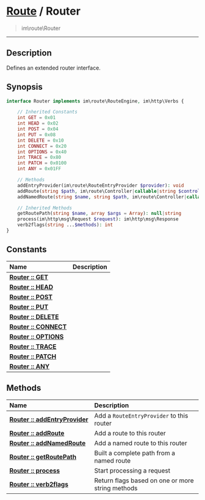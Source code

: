 # [Route](route.md) / Router
 > im\route\Router
____

## Description
Defines an extended router interface.

## Synopsis
```php
interface Router implements im\route\RouteEngine, im\http\Verbs {

    // Inherited Constants
    int GET = 0x01
    int HEAD = 0x02
    int POST = 0x04
    int PUT = 0x08
    int DELETE = 0x10
    int CONNECT = 0x20
    int OPTIONS = 0x40
    int TRACE = 0x80
    int PATCH = 0x0100
    int ANY = 0x01FF

    // Methods
    addEntryProvider(im\route\RouteEntryProvider $provider): void
    addRoute(string $path, im\route\Controller|callable|string $controller, int $flags = im\http\Verbs::ANY): void
    addNamedRoute(string $name, string $path, im\route\Controller|callable|string $controller, int $flags = im\http\Verbs::ANY): void

    // Inherited Methods
    getRoutePath(string $name, array $args = Array): null|string
    process(im\http\msg\Request $request): im\http\msg\Response
    verb2flags(string ...$methods): int
}
```

## Constants
| Name | Description |
| :--- | :---------- |
| [__Router&nbsp;::&nbsp;GET__](route-Router-prop_GET.md) |  |
| [__Router&nbsp;::&nbsp;HEAD__](route-Router-prop_HEAD.md) |  |
| [__Router&nbsp;::&nbsp;POST__](route-Router-prop_POST.md) |  |
| [__Router&nbsp;::&nbsp;PUT__](route-Router-prop_PUT.md) |  |
| [__Router&nbsp;::&nbsp;DELETE__](route-Router-prop_DELETE.md) |  |
| [__Router&nbsp;::&nbsp;CONNECT__](route-Router-prop_CONNECT.md) |  |
| [__Router&nbsp;::&nbsp;OPTIONS__](route-Router-prop_OPTIONS.md) |  |
| [__Router&nbsp;::&nbsp;TRACE__](route-Router-prop_TRACE.md) |  |
| [__Router&nbsp;::&nbsp;PATCH__](route-Router-prop_PATCH.md) |  |
| [__Router&nbsp;::&nbsp;ANY__](route-Router-prop_ANY.md) |  |

## Methods
| Name | Description |
| :--- | :---------- |
| [__Router&nbsp;::&nbsp;addEntryProvider__](route-Router-addEntryProvider.md) | Add a `RouteEntryProvider` to this router |
| [__Router&nbsp;::&nbsp;addRoute__](route-Router-addRoute.md) | Add a route to this router |
| [__Router&nbsp;::&nbsp;addNamedRoute__](route-Router-addNamedRoute.md) | Add a named route to this router |
| [__Router&nbsp;::&nbsp;getRoutePath__](route-Router-getRoutePath.md) | Built a complete path from a named route |
| [__Router&nbsp;::&nbsp;process__](route-Router-process.md) | Start processing a request |
| [__Router&nbsp;::&nbsp;verb2flags__](route-Router-verb2flags.md) | Return flags based on one or more string methods |
